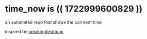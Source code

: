 # time_now is (( 1722999600829 ))

an automated repo that shows the currnent time

inspired by [breakingheatmap](https://github.com/breakingheatmap/breakingheatmap)